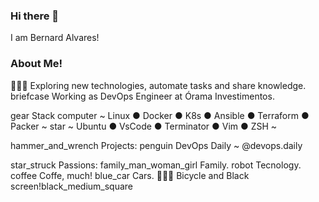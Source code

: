 ### Hi there 👋

I am Bernard Alvares!


### About Me!
🙋🏻‍♂️   Exploring new technologies, automate tasks and share knowledge.
briefcase   Working as DevOps Engineer at Órama Investimentos.

gear Stack
computer   ~ Linux ● Docker ● K8s ● Ansible ● Terraform ● Packer ~
star   ~ Ubuntu ● VsCode ● Terminator ● Vim ● ZSH ~

hammer_and_wrench Projects:
penguin   DevOps Daily ~ @devops.daily

star_struck Passions:
family_man_woman_girl   Family.
robot   Tecnology.
coffee   Coffe, much!
blue_car   Cars.
🚴🏻‍♂️   Bicycle and Black screen!black_medium_square



<!--
**bernardalvares/bernardalvares** is a ✨ _special_ ✨ repository because its `README.md` (this file) appears on your GitHub profile.

